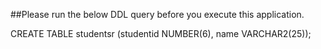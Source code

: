 ##Please run the below DDL query before you execute this application.  

CREATE TABLE studentsr
(studentid NUMBER(6),
name VARCHAR2(25));
